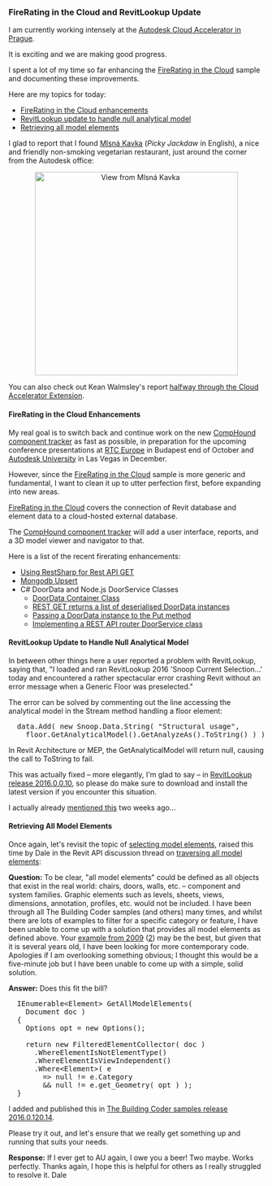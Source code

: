 <head>
<meta http-equiv="Content-Type" content="text/html; charset=utf-8">
<link rel="stylesheet" type="text/css" href="bc.css">
<script src="run_prettify.js" type="text/javascript"></script>
<!---
<script src="https://google-code-prettify.googlecode.com/svn/loader/run_prettify.js" type="text/javascript"></script>
-->
</head>

<!---

#revitapi #3dwebcoder #bim #aec #adskdevnetwrk #dotnet #csharp #geometry
#adsk #fsharp #dynamobim
#restapi #python
#grevit
#responsivedesign #typepad
#ah8 #augi #au2015 #dotnet #dynamobim
#stingray #adsklabs #cloud #rendering
#3dweb #3dviewapi #html5 #threejs #webgl #3d #apis #mobile #vr #ecommerce
#Markdown #Fusion360 #Fusion360Hackathon #revitapi #adsk #3dwebcoder #aec #bim
#Mongoose #javascript
#au2015 #rtceur

Revit API, Jeremy Tammik, akn_include

FireRating in the Cloud and RevitLookup Update #RestSharp #restapi #revitapi #3dwebcoder #mongodb #nodejs #bim

I am currently working intensely at the Autodesk Cloud Accelerator in Prague.
I spent a lot of my time so far enhancing the FireRating in the Cloud sample.
&ndash; FireRating in the Cloud enhancements
&ndash; RevitLookup update to handle null analytical model
&ndash; Retrieving all model elements...

-->

### FireRating in the Cloud and RevitLookup Update

I am currently working intensely at the
[Autodesk Cloud Accelerator in Prague](http://autodeskcloudaccelerator.com/prague).

It is exciting and we are making good progress.

I spent a lot of my time so far enhancing the
[FireRating in the Cloud](https://github.com/jeremytammik/FireRatingCloud) sample
and documenting these improvements.

Here are my topics for today:

- [FireRating in the Cloud enhancements](#2)
- [RevitLookup update to handle null analytical model](#3)
- [Retrieving all model elements](#4)


I glad to report that I found
[Mlsná Kavka](http://www.mlsnakavka.cz) (*Picky Jackdaw* in English),
a nice and friendly non-smoking vegetarian restaurant, just around the corner from the Autodesk office:

<center>
<img src="file:////j/photo/jeremy/2015/2015-09-15_prag/958.jpg" alt="View from Mlsná Kavka" width="400"/>
</center>

You can also check out Kean Walmsley's report
[halfway through the Cloud Accelerator Extension](http://through-the-interface.typepad.com/through_the_interface/2015/09/at-the-cloud-accelerator-in-prague.html).



#### <a name="2"></a>FireRating in the Cloud Enhancements

My real goal is to switch back and continue work on the new
[CompHound component tracker](http://the3dwebcoder.typepad.com/blog/2015/09/comphound-restsharp-mongoose-put-and-post.html#2) as
fast as possible, in preparation for the upcoming conference presentations at
[RTC Europe](http://www.rtcevents.com/rtc2015eu) in Budapest end of October and
[Autodesk University](http://au.autodesk.com) in Las Vegas in December.

However, since the
[FireRating in the Cloud](https://github.com/jeremytammik/FireRatingCloud) sample
is more generic and fundamental, I want to clean it up to utter perfection first, before expanding into new areas.

[FireRating in the Cloud](https://github.com/jeremytammik/FireRatingCloud) covers the connection of Revit database and element data to a cloud-hosted external database.

The [CompHound component tracker](https://github.com/CompHound) will add a user interface, reports, and a 3D model viewer and navigator to that.

Here is a list of the recent firerating enhancements:

- [Using RestSharp for Rest API GET](http://the3dwebcoder.typepad.com/blog/2015/09/using-restsharp-for-rest-api-get.html)
- [Mongodb Upsert](http://the3dwebcoder.typepad.com/blog/2015/09/mongodb-upsert.html)
- C# DoorData and Node.js DoorService Classes
    - [DoorData Container Class](http://the3dwebcoder.typepad.com/blog/2015/09/c-doordata-and-nodejs-doorservice-classes.html#3)
    - [REST GET returns a list of deserialised DoorData instances](http://the3dwebcoder.typepad.com/blog/2015/09/c-doordata-and-nodejs-doorservice-classes.html#4)
    - [Passing a DoorData instance to the Put method](http://the3dwebcoder.typepad.com/blog/2015/09/c-doordata-and-nodejs-doorservice-classes.html#5)
    - [Implementing a REST API router DoorService class](http://the3dwebcoder.typepad.com/blog/2015/09/c-doordata-and-nodejs-doorservice-classes.html#6)


#### <a name="3"></a>RevitLookup Update to Handle Null Analytical Model

In between other things here a user reported a problem with RevitLookup, saying that, "I loaded and ran RevitLookup 2016 'Snoop Current Selection...' today and encountered a rather spectacular error crashing Revit without an error message when a Generic Floor was preselected."

The error can be solved by commenting out the line accessing the analytical model in the Stream method handling a floor element:

<pre class="code">
  data.Add( new Snoop.Data.String( "Structural usage",
    floor.GetAnalyticalModel().GetAnalyzeAs().ToString() ) );
</pre>

In Revit Architecture or MEP, the GetAnalyticalModel will return null, causing the call to ToString to fail.

This was actually fixed &ndash; more elegantly, I'm glad to say &ndash; in
[RevitLookup release 2016.0.0.10](https://github.com/jeremytammik/RevitLookup/releases/tag/2016.0.0.10),
so please do make sure to download and install the latest version if you encounter this situation.

I actually already [mentioned this](http://thebuildingcoder.typepad.com/blog/2015/09/family-category-element-ids-transaction-undo-and-updates.html#5) two weeks ago...


#### <a name="4"></a>Retrieving All Model Elements

Once again, let's revisit the topic of
[selecting model elements](http://thebuildingcoder.typepad.com/blog/about-the-author.html#5.9), raised this time by Dale in the Revit API discussion thread on
[traversing all model elements](http://forums.autodesk.com/t5/revit-api/traverse-all-model-elements-in-a-project-top-down-approach/m-p/5815247):

**Question:**
To be clear, "all model elements" could be defined as all objects that exist in the real world: chairs, doors, walls, etc. &ndash; component and system families. Graphic elements such as levels, sheets, views, dimensions, annotation, profiles, etc. would not be included. I have been through all The Building Coder samples (and others) many times, and whilst there are lots of examples to filter for a specific category or feature, I have been unable to come up with a solution that provides all model elements as defined above. Your
[example from 2009](http://thebuildingcoder.typepad.com/blog/2009/05/selecting-model-elements.html)
([2](http://thebuildingcoder.typepad.com/blog/2009/11/select-model-elements-2.html)) may be the best,
but given that it is several years old, I have been looking for more contemporary code. Apologies if I am overlooking something obvious; I thought this would be a five-minute job but I have been unable to come up with a simple, solid solution.

**Answer:**
Does this fit the bill?

<pre class="code">
&nbsp; <span class="teal">IEnumerable</span>&lt;<span class="teal">Element</span>&gt; GetAllModelElements(
&nbsp; &nbsp; <span class="teal">Document</span> doc )
&nbsp; {
&nbsp; &nbsp; <span class="teal">Options</span> opt = <span class="blue">new</span> <span class="teal">Options</span>();
&nbsp;
&nbsp; &nbsp; <span class="blue">return</span> <span class="blue">new</span> <span class="teal">FilteredElementCollector</span>( doc )
&nbsp; &nbsp; &nbsp; .WhereElementIsNotElementType()
&nbsp; &nbsp; &nbsp; .WhereElementIsViewIndependent()
&nbsp; &nbsp; &nbsp; .Where&lt;<span class="teal">Element</span>&gt;( e
&nbsp; &nbsp; &nbsp; &nbsp; =&gt; <span class="blue">null</span> != e.Category
&nbsp; &nbsp; &nbsp; &nbsp; &amp;&amp; <span class="blue">null</span> != e.get_Geometry( opt ) );
&nbsp; }
</pre>

I added and published this in
[The Building Coder samples release 2016.0.120.14](https://github.com/jeremytammik/the_building_coder_samples/releases/tag/2016.0.120.14).

Please try it out, and let's ensure that we really get something up and running that suits your needs.

**Response:**
If I ever get to AU again, I owe you a beer! Two maybe. Works perfectly. Thanks again, I hope this is helpful for others as I really struggled to resolve it. Dale
